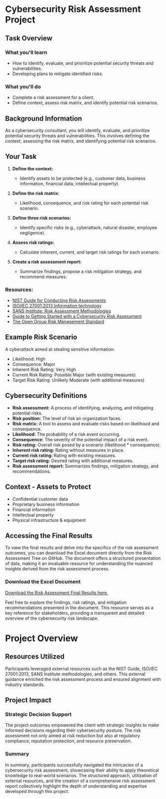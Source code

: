 # Cybersecurity Risk Assessment Project

## Task Overview

### What you'll learn
- How to identify, evaluate, and prioritize potential security threats and vulnerabilities.
- Developing plans to mitigate identified risks.

### What you'll do
- Complete a risk assessment for a client.
- Define context, assess risk matrix, and identify potential risk scenarios.

## Background Information
As a cybersecurity consultant, you will identify, evaluate, and prioritize potential security threats and vulnerabilities. This involves defining the context, assessing the risk matrix, and identifying potential risk scenarios.

## Your Task

1. **Define the context:**
   - Identify assets to be protected (e.g., customer data, business information, financial data, intellectual property).

2. **Define the risk matrix:**
   - Likelihood, consequence, and risk rating for each potential risk scenario.

3. **Define three risk scenarios:**
   - Identify specific risks (e.g., cyberattack, natural disaster, employee negligence).

4. **Assess risk ratings:**
   - Calculate inherent, current, and target risk ratings for each scenario.

5. **Create a risk assessment report:**
   - Summarize findings, propose a risk mitigation strategy, and recommend measures.

### Resources:
- [NIST Guide for Conducting Risk Assessments](link)
- [ISO/IEC 27001:2013 Information technology](link)
- [SANS Institute: Risk Assessment Methodologies](link)
- [Guide to Getting Started with a Cybersecurity Risk Assessment](link)
- [The Open Group Risk Management Standard](link)

## Example Risk Scenario

A cyberattack aimed at stealing sensitive information:
- Likelihood: High
- Consequence: Major
- Inherent Risk Rating: Very High
- Current Risk Rating: Possible Major (with existing measures)
- Target Risk Rating: Unlikely Moderate (with additional measures)

## Cybersecurity Definitions

- **Risk assessment:** A process of identifying, analyzing, and mitigating potential risks.
- **Risk position:** The level of risk an organization faces.
- **Risk matrix:** A tool to assess and evaluate risks based on likelihood and consequence.
- **Likelihood:** The probability of a risk event occurring.
- **Consequence:** The severity of the potential impact of a risk event.
- **Risk rating:** Overall risk posed by a scenario (likelihood * consequence).
- **Inherent risk rating:** Rating without measures in place.
- **Current risk rating:** Rating with existing measures.
- **Target risk rating:** Desired rating with additional measures.
- **Risk assessment report:** Summarizes findings, mitigation strategy, and recommendations.

## Context - Assets to Protect

- Confidential customer data
- Proprietary business information
- Financial information
- Intellectual property
- Physical infrastructure & equipment

## Accessing the Final Results

To view the final results and delve into the specifics of the risk assessment outcomes, you can download the Excel document directly from the Risk Assessment Tree on GitHub. The document offers a structured presentation of data, making it an invaluable resource for understanding the nuanced insights derived from the risk assessment process.

### Download the Excel Document

[Download the Risk Assessment Final Results here.](https://github.com/w4kery/Risk_assessment/files/13783047/Risk.Assessment.Final.Results.xlsx)


Feel free to explore the findings, risk ratings, and mitigation recommendations presented in the document. This resource serves as a key reference for stakeholders, providing a transparent and detailed overview of the cybersecurity risk landscape.


# Project Overview

## Resources Utilized

Participants leveraged external resources such as the NIST Guide, ISO/IEC 27001:2013, SANS Institute methodologies, and others. This external guidance enriched the risk assessment process and ensured alignment with industry standards.

## Project Impact
### Strategic Decision Support

The project outcomes empowered the client with strategic insights to make informed decisions regarding their cybersecurity posture. The risk assessment not only aimed at risk reduction but also at regulatory compliance, reputation protection, and resource preservation.

### Summary

In summary, participants successfully navigated the intricacies of a cybersecurity risk assessment, showcasing their ability to apply theoretical knowledge to real-world scenarios. The structured approach, utilization of external resources, and the creation of a comprehensive risk assessment report collectively highlight the depth of understanding and expertise developed through this project.
